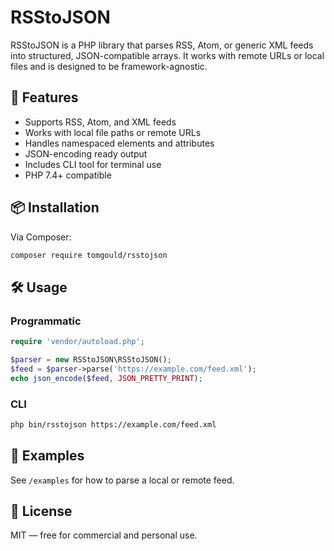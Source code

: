 # RSStoJSON

RSStoJSON is a PHP library that parses RSS, Atom, or generic XML feeds into structured, JSON-compatible arrays. It works with remote URLs or local files and is designed to be framework-agnostic.

## 🚀 Features

- Supports RSS, Atom, and XML feeds
- Works with local file paths or remote URLs
- Handles namespaced elements and attributes
- JSON-encoding ready output
- Includes CLI tool for terminal use
- PHP 7.4+ compatible

## 📦 Installation

Via Composer:

```bash
composer require tomgould/rsstojson
```

## 🛠 Usage

### Programmatic

```php
require 'vendor/autoload.php';

$parser = new RSStoJSON\RSStoJSON();
$feed = $parser->parse('https://example.com/feed.xml');
echo json_encode($feed, JSON_PRETTY_PRINT);
```

### CLI

```bash
php bin/rsstojson https://example.com/feed.xml
```

## 📁 Examples

See `/examples` for how to parse a local or remote feed.

## 🪪 License

MIT — free for commercial and personal use.
